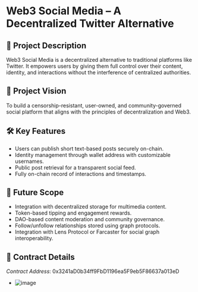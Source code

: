 # Web3 Social Media – A Decentralized Twitter Alternative

## 📄 Project Description
Web3 Social Media is a decentralized alternative to traditional platforms like Twitter. It empowers users by giving them full control over their content, identity, and interactions without the interference of centralized authorities.

## 🎯 Project Vision
To build a censorship-resistant, user-owned, and community-governed social platform that aligns with the principles of decentralization and Web3.

## 🛠️ Key Features
- Users can publish short text-based posts securely on-chain.
- Identity management through wallet address with customizable usernames.
- Public post retrieval for a transparent social feed.
- Fully on-chain record of interactions and timestamps.

## 🔭 Future Scope
- Integration with decentralized storage for multimedia content.
- Token-based tipping and engagement rewards.
- DAO-based content moderation and community governance.
- Follow/unfollow relationships stored using graph protocols.
- Integration with Lens Protocol or Farcaster for social graph interoperability.

## 📜 Contract Details
_Contract Address_: 0x3241aD0b34ff9FbD1196ea5F9eb5F86637a013eD
- ![image](https://github.com/user-attachments/assets/0ce3f6a4-b283-4e76-9113-6d526ce6b4fa)

